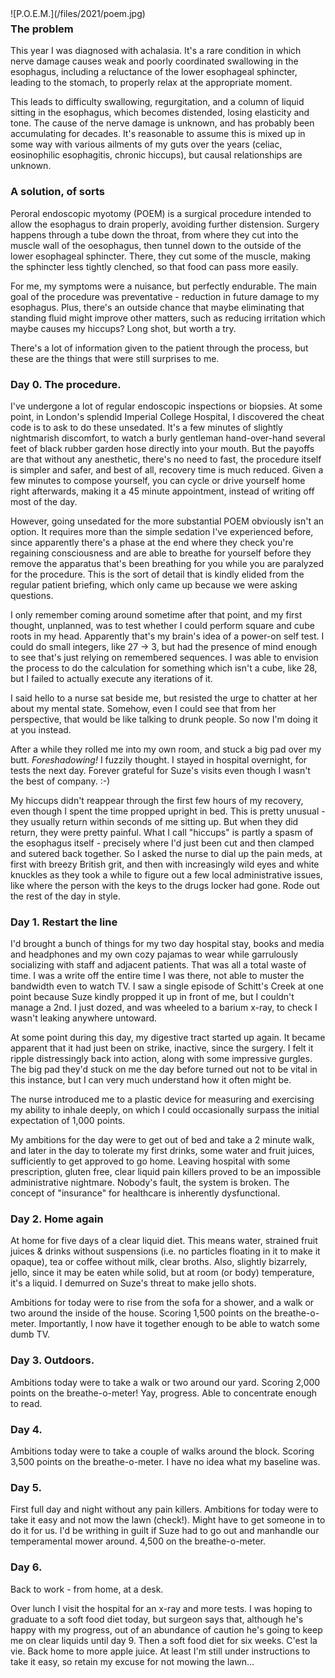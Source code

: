 <!--
.. title: Things They Don't Tell You About Peroral Endoscopic Myotemy
.. slug: things-they-dont-tell-you-about-peroral-endoscopic-myotemy
.. date: 2021-06-02 10:50:10 UTC-05:00
.. tags: journal
.. type: text
-->

<span style="float: left">
![P.O.E.M.](/files/2021/poem.jpg)
</span>

### The problem

This year I was diagnosed with achalasia. It's a rare condition in which nerve
damage causes weak and poorly coordinated swallowing in the esophagus,
including a reluctance of the lower esophageal sphincter, leading to the
stomach, to properly relax at the appropriate moment.

This leads to difficulty swallowing, regurgitation, and a column of liquid
sitting in the esophagus, which becomes distended, losing elasticity and tone.
The cause of the nerve damage is unknown, and has probably been accumulating
for decades. It's reasonable to assume this is mixed up in some way with
various ailments of my guts over the years (celiac, eosinophilic esophagitis,
chronic hiccups), but causal relationships are unknown.

### A solution, of sorts

Peroral endoscopic myotomy (POEM) is a surgical procedure intended to allow the
esophagus to drain properly, avoiding further distension. Surgery happens
through a tube down the throat, from where they cut into the muscle wall of the
oesophagus, then tunnel down to the outside of the lower esophageal sphincter.
There, they cut some of the muscle, making the sphincter less tightly clenched,
so that food can pass more easily.

For me, my symptoms were a nuisance, but perfectly endurable. The main goal
of the procedure was preventative - reduction in future damage to my esophagus.
Plus, there's an outside chance that maybe eliminating that standing fluid
might improve other matters, such as reducing irritation which maybe causes my
hiccups? Long shot, but worth a try.

There's a lot of information given to the patient through the process, but
these are the things that were still surprises to me.

### Day 0. The procedure.

I've undergone a lot of regular endoscopic inspections or biopsies. At some
point, in London's splendid Imperial College Hospital, I discovered the cheat
code is to ask to do these unsedated. It's a few minutes of slightly
nightmarish discomfort, to watch a burly gentleman hand-over-hand several feet
of black rubber garden hose directly into your mouth. But the payoffs are that
without any anesthetic, there's no need to fast, the procedure itself is
simpler and safer, and best of all, recovery time is much reduced. Given a
few minutes to compose yourself, you can cycle or drive yourself home right
afterwards, making it a 45 minute appointment, instead of writing off most of
the day.

However, going unsedated for the more substantial POEM obviously isn't an
option. It requires more than the simple sedation I've experienced before,
since apparently there's a phase at the end where they check you're regaining
consciousness and are able to breathe for yourself before they remove the
apparatus that's been breathing for you while you are paralyzed for the
procedure. This is the sort of detail that is kindly elided from the regular
patient briefing, which only came up because we were asking questions.

I only remember coming around sometime after that point, and my first thought,
unplanned, was to test whether I could perform square and cube roots in my
head. Apparently that's my brain's idea of a power-on self test. I could do
small integers, like 27 -> 3, but had the presence of mind enough to see that's
just relying on remembered sequences. I was able to envision the process to do
the calculation for something which isn't a cube, like 28, but I failed to
actually execute any iterations of it.

I said hello to a nurse sat beside me, but resisted the urge to chatter at her
about my mental state. Somehow, even I could see that from her perspective,
that would be like talking to drunk people. So now I'm doing it at you instead.

After a while they rolled me into my own room, and stuck a big pad over my
butt. *Foreshadowing!* I fuzzily thought. I stayed in hospital overnight, for
tests the next day. Forever grateful for Suze's visits even though I wasn't
the best of company. :-)

My hiccups didn't reappear through the first few hours of my recovery, even
though I spent the time propped upright in bed. This is pretty unusual - they
usually return within seconds of me sitting up. But when they did return, they
were pretty painful. What I call "hiccups" is partly a spasm of the esophagus
itself - precisely where I'd just been cut and then clamped and sutered back
together. So I asked the nurse to dial up the pain meds, at first with breezy
British grit, and then with increasingly wild eyes and white knuckles
as they took a while to figure out a few local administrative issues, like
where the person with the keys to the drugs locker had gone. Rode out the rest
of the day in style.


### Day 1. Restart the line

I'd brought a bunch of things for my two day hospital stay, books and media and
headphones and my own cozy pajamas to wear while garrulously socializing with
staff and adjacent patients. That was all a total waste of time. I was a write
off the entire time I was there, not able to muster the bandwidth even to watch
TV. I saw a single episode of Schitt's Creek at one point because Suze kindly
propped it up in front of me, but I couldn't manage a 2nd. I just dozed, and
was wheeled to a barium x-ray, to check I wasn't leaking anywhere untoward.

At some point during this day, my digestive tract started up again. It became
apparent that it had just been on strike, inactive, since the surgery. I felt
it ripple distressingly back into action, along with some impressive gurgles.
The big pad they'd stuck on me the day before turned out not to be vital in
this instance, but I can very much understand how it often might be.

The nurse introduced me to a plastic device for measuring and exercising my
ability to inhale deeply, on which I could occasionally surpass the initial
expectation of 1,000 points.

My ambitions for the day were to get out of bed and take a 2 minute walk, and
later in the day to tolerate my first drinks, some water and fruit juices,
sufficiently to get approved to go home. Leaving hospital with some
prescription, gluten free, clear liquid pain killers proved to be an impossible
administrative nightmare. Nobody's fault, the system is broken. The concept of
"insurance" for healthcare is inherently dysfunctional.

### Day 2. Home again

At home for five days of a clear liquid diet. This means water, strained fruit
juices & drinks without suspensions (i.e. no particles floating in it to make
it opaque), tea or coffee without milk, clear broths. Also, slightly bizarrely,
jello, since it may be eaten while solid, but at room (or body) temperature,
it's a liquid. I demurred on Suze's threat to make jello shots.

Ambitions for today were to rise from the sofa for a shower, and a walk or two
around the inside of the house. Scoring 1,500 points on the breathe-o-meter.
Importantly, I now have it together enough to be able to watch some dumb TV.

### Day 3. Outdoors.

Ambitions today were to take a walk or two around our yard. Scoring 2,000
points on the breathe-o-meter! Yay, progress. Able to concentrate enough to
read.

### Day 4.

Ambitions today were to take a couple of walks around the block. Scoring 3,500
points on the breathe-o-meter. I have no idea what my baseline was.

### Day 5.

First full day and night without any pain killers. Ambitions for today were to
take it easy and not mow the lawn (check!). Might have to get someone in to do
it for us. I'd be writhing in guilt if Suze had to go out and manhandle our
temperamental mower around. 4,500 on the breathe-o-meter.

### Day 6.

Back to work - from home, at a desk.

Over lunch I visit the hospital for an x-ray and more tests. I was hoping to
graduate to a soft food diet today, but surgeon says that, although he's happy
with my progress, out of an abundance of caution he's going to keep me on clear
liquids until day 9. Then a soft food diet for six weeks. C'est la vie. Back
home to more apple juice. At least I'm still under instructions to take it
easy, so retain my excuse for not mowing the lawn...

<br style="clear: left" />
